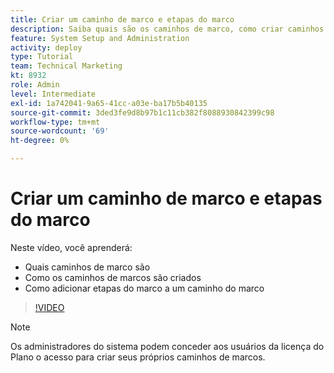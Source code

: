 ```yaml
---
title: Criar um caminho de marco e etapas do marco
description: Saiba quais são os caminhos de marco, como criar caminhos de marco e como adicionar etapas de marco.
feature: System Setup and Administration
activity: deploy
type: Tutorial
team: Technical Marketing
kt: 8932
role: Admin
level: Intermediate
exl-id: 1a742041-9a65-41cc-a03e-ba17b5b40135
source-git-commit: 3ded3fe9d8b97b1c11cb382f8088930842399c98
workflow-type: tm+mt
source-wordcount: '69'
ht-degree: 0%

---
```


# Criar um caminho de marco e etapas do marco

Neste vídeo, você aprenderá:

* Quais caminhos de marco são
* Como os caminhos de marcos são criados
* Como adicionar etapas do marco a um caminho do marco

>[!VIDEO](https://video.tv.adobe.com/v/335204/?quality=12)

>[!NOTE]
>
>Os administradores do sistema podem conceder aos usuários da licença do Plano o acesso para criar seus próprios caminhos de marcos.

